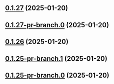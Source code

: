 ## [0.1.27](https://github.com/latha-414/AWS-CICD-web-app/compare/v0.1.27-pr-branch.0...v0.1.27) (2025-01-20)



## [0.1.27-pr-branch.0](https://github.com/latha-414/AWS-CICD-web-app/compare/v0.1.26...v0.1.27-pr-branch.0) (2025-01-20)



## [0.1.26](https://github.com/latha-414/AWS-CICD-web-app/compare/v0.1.25-pr-branch.1...v0.1.26) (2025-01-20)



## [0.1.25-pr-branch.1](https://github.com/latha-414/AWS-CICD-web-app/compare/v0.1.25-pr-branch.0...v0.1.25-pr-branch.1) (2025-01-20)



## [0.1.25-pr-branch.0](https://github.com/latha-414/AWS-CICD-web-app/compare/v0.1.24...v0.1.25-pr-branch.0) (2025-01-20)




